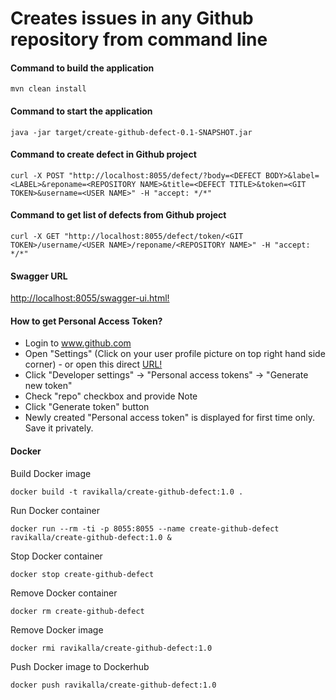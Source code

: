 # Creates issues in any Github repository from command line

#### Command to build the application
```
mvn clean install
```

#### Command to start the application
```
java -jar target/create-github-defect-0.1-SNAPSHOT.jar
```

#### Command to create defect in Github project
```
curl -X POST "http://localhost:8055/defect/?body=<DEFECT BODY>&label=<LABEL>&reponame=<REPOSITORY NAME>&title=<DEFECT TITLE>&token=<GIT TOKEN>&username=<USER NAME>" -H "accept: */*"
```

#### Command to get list of defects from Github project
```
curl -X GET "http://localhost:8055/defect/token/<GIT TOKEN>/username/<USER NAME>/reponame/<REPOSITORY NAME>" -H "accept: */*"
```

#### Swagger URL
[http://localhost:8055/swagger-ui.html!](http://localhost:8055/swagger-ui.html)

#### How to get Personal Access Token?
 * Login to www.github.com
 * Open "Settings" (Click on your user profile picture on top right hand side corner) - or open this direct [URL!](https://github.com/settings/tokens)
 * Click "Developer settings" -> "Personal access tokens" -> "Generate new token"
 * Check "repo" checkbox and provide Note
 * Click "Generate token" button
 * Newly created "Personal access token" is displayed for first time only. Save it privately.

#### Docker
Build Docker image
```
docker build -t ravikalla/create-github-defect:1.0 .
```
Run Docker container
```
docker run --rm -ti -p 8055:8055 --name create-github-defect ravikalla/create-github-defect:1.0 &
```
Stop Docker container
```
docker stop create-github-defect
```
Remove Docker container
```
docker rm create-github-defect
```
Remove Docker image
```
docker rmi ravikalla/create-github-defect:1.0
```
Push Docker image to Dockerhub
```
docker push ravikalla/create-github-defect:1.0
```
